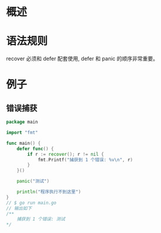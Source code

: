# 概述

# 语法规则
recover 必须和 defer 配套使用, defer 和 panic 的顺序非常重要。

# 例子

## 错误捕获
```go
package main

import "fmt"

func main() {
	defer func() {
		if r := recover(); r != nil {
			fmt.Printf("捕获到 1 个错误: %v\n", r)
		}
	}()

	panic("测试")

	println("程序执行不到这里")
}
// $ go run main.go
// 输出如下 
/**
    捕获到 1 个错误: 测试
*/
```